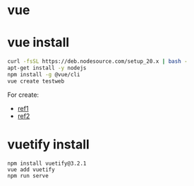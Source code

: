 # vue

# vue install
``` bash
curl -fsSL https://deb.nodesource.com/setup_20.x | bash -
apt-get install -y nodejs
npm install -g @vue/cli
vue create testweb
```
For create:
- [ref1](https://book.vue.tw/)
- [ref2](https://medium.com/%E5%86%8D%E4%B8%8D%E5%AF%AB%E5%B0%B1%E8%A6%81%E5%BF%98%E4%BA%86/%E5%BB%BA%E7%AB%8Bvue%E6%96%B0%E5%B0%88%E6%A1%88%E8%88%87%E8%A8%AD%E5%AE%9A-2d42ba3a036)

# vuetify install
```
npm install vuetify@3.2.1
vue add vuetify
npm run serve
```
